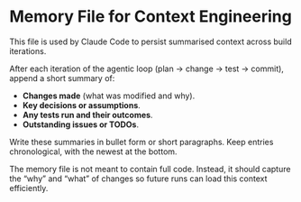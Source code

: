 # Memory File for Context Engineering

This file is used by Claude Code to persist summarised context across build iterations.

After each iteration of the agentic loop (plan → change → test → commit), append a short summary of:

* **Changes made** (what was modified and why).
* **Key decisions or assumptions**.
* **Any tests run and their outcomes**.
* **Outstanding issues or TODOs**.

Write these summaries in bullet form or short paragraphs.  Keep entries chronological, with the newest at the bottom.

The memory file is not meant to contain full code.  Instead, it should capture the “why” and “what” of changes so future runs can load this context efficiently.
